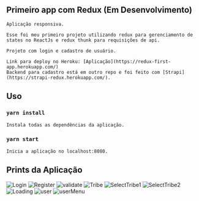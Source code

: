 ## Primeiro app com Redux (Em Desenvolvimento)

```
Aplicação responsiva.

Esse foi meu primeiro projeto utilizando redux para gerenciamento de states no ReactJs e redux thunk para requisições de api.

Projeto com login e cadastro de usuário.

Link para deploy no Heroku: [Aplicação](https://redux-first-app.herokuapp.com/)
Backend para cadastro está em outro repo e foi feito com [Strapi](https://strapi-redux.herokuapp.com/).
```

## Uso

### `yarn install`

```
Instala todas as dependências da aplicação.
```

### `yarn start`

```
Inicia a aplicação no localhost:8080.
```

## Prints da Aplicação

![Login](./Readmepics/Login.png)
![Register](./Readmepics/Register.png)
![validate](./Readmepics/validate.png)
![Tribe](./Readmepics/Tribe.png)
![SelectTribe1](./Readmepics/SelecTribes.png)
![SelectTribe2](./Readmepics/SelecTribe2.png)
![Loading](./Readmepics/loading.png)
![user](./Readmepics/user.png)
![userMenu](./Readmepics/userMenu.png)
